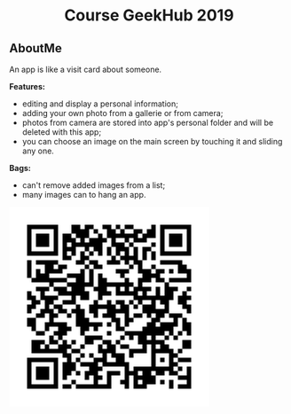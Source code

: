 <h1 align="center">Course GeekHub 2019</h1>
<div style="width=100%;">
<h2>AboutMe</h2>
<p>An app is like a visit card about someone.</p>
<b>Features:</b>
 <ul>
<li>editing and display a personal information;
<li>adding your own photo from a gallerie or from camera;
<li>photos from camera are stored into app's personal folder and will be deleted with this app;
<li>you can choose an image on the main screen by touching it and sliding any one.
 </ul>
<b>Bags:</b>
 <ul>
<li>can't remove added images from a list;
<li>many images can to hang an app.
</ul>
</div>
<div style="width=100%; margin:auto">
<img src="Aboutme/qr-code.gif" alt="QR Code"/>
</div>
